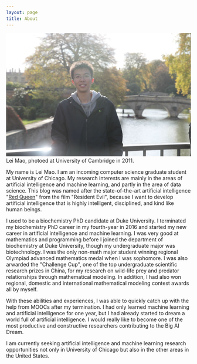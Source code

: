 ```yaml
---
layout: page
title: About
---
```

![](/images/about_images/Lei.jpg)
Lei Mao, photoed at University of Cambridge in 2011.

My name is Lei Mao. I am an incoming computer science graduate student at University of Chicago. My research interests are mainly in the areas of artificial intelligence and machine learning, and partly in the area of data science. This blog was named after the state-of-the-art artificial intelligence "[Red Queen](http://residentevil.wikia.com/wiki/Red_Queen_(Anderson))" from the film "Resident Evil", because I want to develop artificial intelligence that is highly intelligent, disciplined, and kind like human beings.

I used to be a biochemistry PhD candidate at Duke University. I terminated my biochemistry PhD career in my fourth-year in 2016 and started my new career in artificial intelligence and machine learning. I was very good at mathematics and programming before I joined the department of biochemistry at Duke University, though my undergraduate major was biotechnology. I was the only non-math major student winning regional Olympiad advanced mathematics medal when I was sophomore. I was also arwarded the "Challenge Cup", one of the top undergraduate scientific research prizes in China, for my research on wild-life prey and predator relationships through mathematical modeling. In addition, I had also won regional, domestic and international mathematical modeling contest awards all by myself. 

With these abilities and experiences, I was able to quickly catch up with the help from MOOCs after my termination. I had only learned machine learning and artificial intelligence for one year, but I had already started to dream a world full of artificial intelligence. I would really like to become one of the most productive and constructive researchers contributing to the Big AI Dream. 

I am currently seeking artificial intelligence and machine learning research opportunities not only in University of Chicago but also in the other areas in the United States.

